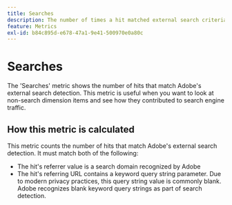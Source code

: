 ```yaml
---
title: Searches
description: The number of times a hit matched external search criteria.
feature: Metrics
exl-id: b84c895d-e678-47a1-9e41-500970e0a80c
---
```

# Searches

The 'Searches' metric shows the number of hits that match Adobe's external search detection. This metric is useful when you want to look at non-search dimension items and see how they contributed to search engine traffic.

## How this metric is calculated

This metric counts the number of hits that match Adobe's external search detection. It must match both of the following:

* The hit's referrer value is a search domain recognized by Adobe
* The hit's referring URL contains a keyword query string parameter. Due to modern privacy practices, this query string value is commonly blank. Adobe recognizes blank keyword query strings as part of search detection.
